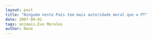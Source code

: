 ```yaml
---
layout: post
title: "Ninguém neste País tem mais autoridade moral que o PT"
date: 2007-09-01
tags: animais,Evo Morales
author: None
---
```

 
